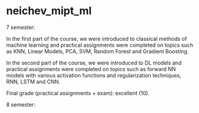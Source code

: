 # neichev_mipt_ml
7 semester:

In the first part of the course, we were introduced to classical methods of machine learning and practical assignments were completed on topics such as KNN, Linear Models, PCA, SVM, Random Forest and Gradient Boosting.

In the second part of the course, we were introduced to DL models and practical assignments were completed on topics such as forward NN models with various activation functions and regularization techniques, RNN, LSTM and CNN.

Final grade (practical assignments + exam): excellent (10).


8 semester:
